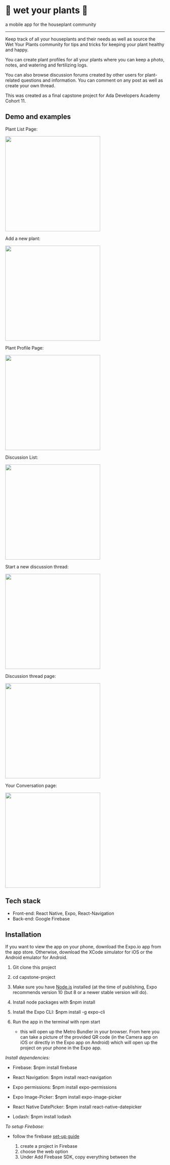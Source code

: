 # :leaves: wet your plants :seedling:
a mobile app for the houseplant community

****************

Keep track of all your houseplants and their needs as well as source the Wet Your Plants community for tips and tricks for keeping your plant healthy and happy.

You can create plant profiles for all your plants where you can keep a photo, notes, and watering and fertilizing logs. 

You can also browse discussion forums created by other users for plant-related questions and information. You can comment on any post as well as create your own thread. 

This was created as a final capstone project for Ada Developers Academy Cohort 11. 

## Demo and examples

Plant List Page:

<img src="plant-list.jpeg" width="300"/>

Add a new plant:

<img src="add-plant.jpeg" width="300"/>

Plant Profile Page:

<img src="plant-profile-top.jpeg" width="300"/>

Discussion List:

<img src="discussion-list.jpeg" width="300"/>

Start a new discussion thread:

<img src="add-discussion-thread.jpeg" width="300"/>

Discussion thread page:

<img src="discussion-page.jpeg" width="300"/>

Your Conversation page:

<img src="your-convos.jpeg" width="300"/>

## Tech stack
- Front-end: React Native, Expo, React-Navigation
- Back-end: Google Firebase

## Installation

If you want to view the app on your phone, download the Expo.io app from the app store. Otherwise, download the XCode simulator for iOS or the Android emulator for Android. 

1. Git clone this project
2. cd capstone-project

3. Make sure you have [Node.js] installed (at the time of publishing, Expo recommends version 10 (but 8 or a newer stable version will do).
4. Install node packages with $npm install
5. Install the Expo CLI: $npm install -g expo-cli
6. Run the app in the terminal with npm start 
      - this will open up the Metro Bundler in your browser. From here you can take a picture of the provided QR code (in the Camera app on iOS or directly in the Expo app on Android) which will open up the project on your phone in the Expo app.

*Install dependencies:*

- Firebase: $npm install firebase

- React Navigation: $npm install react-navigation

- Expo permissions: $npm install expo-permissions

- Expo Image-Picker: $npm install expo-image-picker

- React Native DatePicker: $npm install react-native-datepicker

- Lodash: $npm install lodash


*To setup Firebase:*
  
- follow the firebase [set-up guide]
    1. create a project in Firebase 
    2. choose the web option 
    3. Under Add Firebase SDK, copy everything between the <script> tag with your firebaseConfig
    4. Paste this into a file you create called /src/config.js. Make sure you export it.
    
    
      const firebaseConfig = {
    
        apiKey: "",

        authDomain: "",

        databaseURL: "",

        projectId: "",

        storageBucket: "",

        messagingSenderId: "",

        appId: ""
      
      };

      export default firebaseConfig;
    
    
    -> you will also need to make sure you have a storageBucket set up. In your firebase console, go to storage and follow the set up there
    
*To setup Google OAuth with Firebase x Expo:*

- steps were taken from the Expo documentation for [Google Sign-In]
  1. Click on [Credentials] in the Expo docs to get to your Google credentials page
  2. Make sure your project is selected (in the top, click the dropdown menu and click "all" to find your firebase project)
  3. Once on your project, click on Create Credentials
  4. Click on OAuth Client ID
  5. Select application type (this project is currently set up for iOS, so choose iOS)
  6. Copy and paste "host.exp.exponent" into the Bundle ID section (taken from Expo docs)
  7. Click Create
  8. Paste your resulting iOS client id into corresponding section (iosClientId) in src/Auth.js (in the function signInWithGoogleAsync)





[Google Sign-In]: https://docs.expo.io/versions/latest/sdk/google/
[set-up guide]: https://firebase.google.com/docs/web/setup
[Node.js]: https://nodejs.org/en/download/
[Credentials]: https://console.developers.google.com/apis/credentials
    
